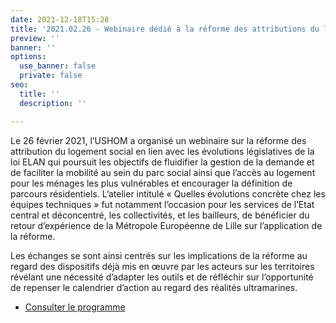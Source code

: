 ```yaml
---
date: 2021-12-18T15:28
title: '2021.02.26 - Webinaire dédié à la réforme des attributions du logement social '
preview: ''
banner: ''
options:
  use_banner: false
  private: false
seo:
  title: ''
  description: ''

---
```

Le 26 février 2021, l’USHOM a organisé un webinaire sur la réforme des attribution du logement social en lien avec les évolutions législatives de la loi ELAN qui poursuit les objectifs de fluidifier la gestion de la demande et de faciliter la mobilité au sein du parc social ainsi que l’accès au logement pour les ménages les plus vulnérables et encourager la définition de parcours résidentiels. L’atelier intitulé « Quelles évolutions concrète chez les équipes techniques » fut notamment l’occasion pour les services de l’Etat central et déconcentré, les collectivités, et les bailleurs, de bénéficier du retour d’expérience de la Métropole Européenne de Lille sur l’application de la réforme.

Les échanges se sont ainsi centrés sur les implications de la réforme au regard des dispositifs déjà mis en œuvre par les acteurs sur les territoires révélant une nécessité d’adapter les outils et de réfléchir sur l’opportunité de repenser le calendrier d’action au regard des réalités ultramarines.

* [Consulter le programme ]()